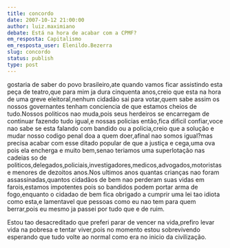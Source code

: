```yaml
---
title: concordo
date: 2007-10-12 21:00:00
author: luiz.maximiano
debate: Está na hora de acabar com a CPMF?
em_resposta: Capitalismo
em_resposta_user: Elenildo.Bezerra
slug: concordo
status: publish 
type: post
---
```


gostaria de saber do povo brasileiro,ate quando vamos ficar assistindo esta peça de teatro,que para mim ja dura cinquenta anos,creio que esta na hora de uma greve eleitoral,nenhum cidadão sai para votar,quem sabe assim os nossos governantes tenham conciencia de que estamos cheios de tudo.Nossos politicos nao muda,pois seus herdeiros se encarregam de continuar fazendo tudo igual,e nossas policias então,fica dificil confiar,voce nao sabe se esta falando com bandido ou a policia,creio que a solução e mudar nosso codigo penal doa a quem doer,afinal nao somos igual?mas precisa acabar com esse ditado popular de que a justiça e cega,uma ova pois ela encherga e muito bem,senao teriamos uma superlotação nas cadeias so de politicos,delegados,policiais,investigadores,medicos,advogados,motoristas e menores de dezoitos anos.Nos ultimos anos quantas crianças nao foram assassinadas,quantos cidadãos de bem nao perderam suas vidas em farois,estamos impotentes pois so bandidos podem portar arma de fogo,enquanto o cidadao de bem fica obrigado a cumprir uma lei tao idiota como esta,e lamentavel que pessoas como eu nao tem para quem berrar,pois eu mesmo ja passei por tudo que e de ruim.  

Estou tao desacreditado que preferi parar de vencer na vida,prefiro levar vida na pobresa e tentar viver,pois no momento estou sobrevivendo esperando que tudo volte ao normal como era no inicio da civilização.
